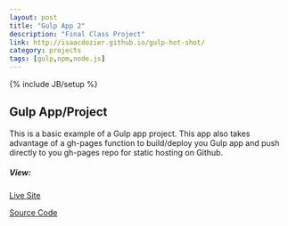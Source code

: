 ```yaml
---
layout: post
title: "Gulp App 2"
description: "Final Class Project"
link: http://isaacdozier.github.io/gulp-hot-shot/
category: projects
tags: [gulp,npm,node.js]
---
```

{% include JB/setup %}

## Gulp App/Project

This is a basic example of a Gulp app project. 
This app also takes advantage of a gh-pages function to build/deploy 
you Gulp app and push directly to you gh-pages repo for static hosting on Github.

##### View:

[Live Site](http://isaacdozier.github.io/gulp-hot-shot/)

[Source Code](https://github.com/isaacdozier/gulp-hot-shot)
